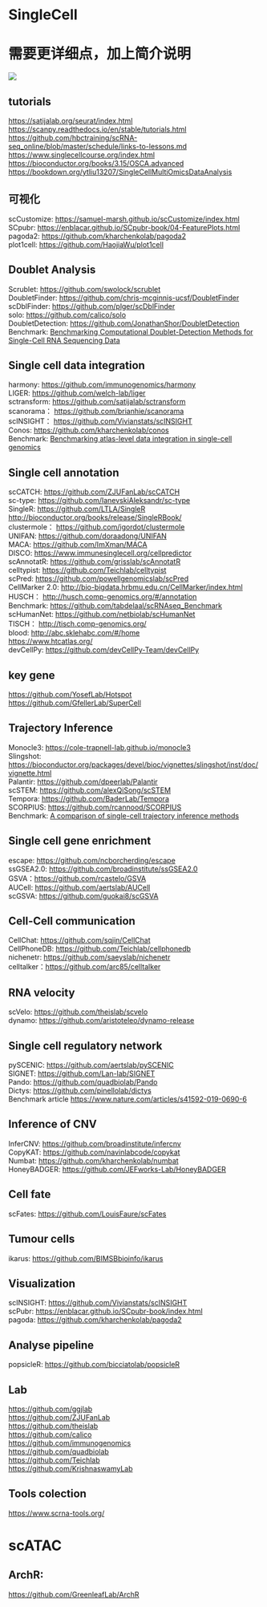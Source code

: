 # SingleCell
# 需要更详细点，加上简介说明
![](http://camo.github.com/27d70bea7d28e1346bed05f5e2fc26ef79101832ef77de0aeca37d703d301be0/68747470733a2f2f646174612e77686963646e2e636f6d2f696d616765732f3139313132303537392f6f726967696e616c2e676966)
## tutorials
https://satijalab.org/seurat/index.html<br>
https://scanpy.readthedocs.io/en/stable/tutorials.html<br>
https://github.com/hbctraining/scRNA-seq_online/blob/master/schedule/links-to-lessons.md<br>
https://www.singlecellcourse.org/index.html<br>
https://bioconductor.org/books/3.15/OSCA.advanced<br>
https://bookdown.org/ytliu13207/SingleCellMultiOmicsDataAnalysis<br>
## 可视化
scCustomize: https://samuel-marsh.github.io/scCustomize/index.html<br>
SCpubr: https://enblacar.github.io/SCpubr-book/04-FeaturePlots.html<br>
pagoda2: https://github.com/kharchenkolab/pagoda2<br>
plot1cell: https://github.com/HaojiaWu/plot1cell<br>
## Doublet Analysis
Scrublet: https://github.com/swolock/scrublet<br>
DoubletFinder: https://github.com/chris-mcginnis-ucsf/DoubletFinder<br>
scDblFinder: https://github.com/plger/scDblFinder<br>
solo: https://github.com/calico/solo<br>
DoubletDetection: https://github.com/JonathanShor/DoubletDetection<br>
Benchmark: [Benchmarking Computational Doublet-Detection Methods for Single-Cell RNA Sequencing Data](https://www.cell.com/cell-systems/fulltext/S2405-4712(20)30459-2?_returnURL=https%3A%2F%2Flinkinghub.elsevier.com%2Fretrieve%2Fpii%2FS2405471220304592%3Fshowall%3Dtrue)

##  Single cell data integration
harmony: https://github.com/immunogenomics/harmony<br>
LIGER: https://github.com/welch-lab/liger<br>
sctransform: https://github.com/satijalab/sctransform<br>
scanorama： https://github.com/brianhie/scanorama<br>
scINSIGHT： https://github.com/Vivianstats/scINSIGHT<br>
Conos: https://github.com/kharchenkolab/conos<br>
Benchmark: [Benchmarking atlas-level data integration in single-cell genomics](https://www.nature.com/articles/s41592-021-01336-8)

## Single cell annotation
scCATCH: https://github.com/ZJUFanLab/scCATCH<br>
sc-type: https://github.com/IanevskiAleksandr/sc-type<br>
SingleR: https://github.com/LTLA/SingleR http://bioconductor.org/books/release/SingleRBook/<br>
clustermole： https://github.com/igordot/clustermole<br>
UNIFAN: https://github.com/doraadong/UNIFAN<br>
MACA: https://github.com/ImXman/MACA<br>
DISCO: https://www.immunesinglecell.org/cellpredictor<br>
scAnnotatR: https://github.com/grisslab/scAnnotatR<br>
celltypist: https://github.com/Teichlab/celltypist<br>
scPred: https://github.com/powellgenomicslab/scPred<br>
CellMarker 2.0: http://bio-bigdata.hrbmu.edu.cn/CellMarker/index.html<br>
HUSCH： http://husch.comp-genomics.org/#/annotation<br>
Benchmark: https://github.com/tabdelaal/scRNAseq_Benchmark<br>
scHumanNet: https://github.com/netbiolab/scHumanNet<br>
TISCH： http://tisch.comp-genomics.org/<br>
blood: http://abc.sklehabc.com/#/home<br>
https://www.htcatlas.org/<br>
devCellPy: https://github.com/devCellPy-Team/devCellPy<br>

## key gene
https://github.com/YosefLab/Hotspot<br>
https://github.com/GfellerLab/SuperCell<br>
## Trajectory Inference
Monocle3: https://cole-trapnell-lab.github.io/monocle3<br>
Slingshot: https://bioconductor.org/packages/devel/bioc/vignettes/slingshot/inst/doc/vignette.html<br>
Palantir: https://github.com/dpeerlab/Palantir<br>
scSTEM: https://github.com/alexQiSong/scSTEM<br>
Tempora: https://github.com/BaderLab/Tempora<br>
SCORPIUS: https://github.com/rcannood/SCORPIUS<br>
Benchmark: [A comparison of single-cell trajectory inference methods](https://www.nature.com/articles/s41587-019-0071-9)<br>


## Single cell gene enrichment
escape: https://github.com/ncborcherding/escape<br>
ssGSEA2.0: https://github.com/broadinstitute/ssGSEA2.0<br>
GSVA：https://github.com/rcastelo/GSVA<br>
AUCell: https://github.com/aertslab/AUCell<br>
scGSVA: https://github.com/guokai8/scGSVA<br>
## Cell-Cell communication
CellChat: https://github.com/sqjin/CellChat<br>
CellPhoneDB: https://github.com/Teichlab/cellphonedb<br>
nichenetr: https://github.com/saeyslab/nichenetr<br>
celltalker：https://github.com/arc85/celltalker<br>
## RNA velocity
scVelo: https://github.com/theislab/scvelo<br>
dynamo: https://github.com/aristoteleo/dynamo-release<br>
## Single cell regulatory network
pySCENIC: https://github.com/aertslab/pySCENIC<br>
SIGNET: https://github.com/Lan-lab/SIGNET<br>
Pando: https://github.com/quadbiolab/Pando<br>
Dictys: https://github.com/pinellolab/dictys<br>
Benchmark article https://www.nature.com/articles/s41592-019-0690-6<br>
## Inference of CNV
InferCNV: https://github.com/broadinstitute/infercnv<br>
CopyKAT: https://github.com/navinlabcode/copykat<br>
Numbat: https://github.com/kharchenkolab/numbat<br>
HoneyBADGER: https://github.com/JEFworks-Lab/HoneyBADGER<br>
## Cell fate
scFates: https://github.com/LouisFaure/scFates<br>

## Tumour cells
ikarus: https://github.com/BIMSBbioinfo/ikarus<br>

## Visualization
scINSIGHT: https://github.com/Vivianstats/scINSIGHT<br>
scPubr: https://enblacar.github.io/SCpubr-book/index.html<br>
pagoda: https://github.com/kharchenkolab/pagoda2<br>

## Analyse pipeline
popsicleR: https://github.com/bicciatolab/popsicleR<br>
## Lab
https://github.com/ggjlab<br>
https://github.com/ZJUFanLab<br>
https://github.com/theislab<br>
https://github.com/calico<br>
https://github.com/immunogenomics<br>
https://github.com/quadbiolab<br>
https://github.com/Teichlab<br>
https://github.com/KrishnaswamyLab<br>
## Tools colection
https://www.scrna-tools.org/<br>

# scATAC
## ArchR:
https://github.com/GreenleafLab/ArchR
